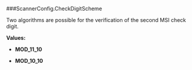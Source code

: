 ###ScannerConfig.CheckDigitScheme

Two algorithms are possible for the verification of the second MSI check
 digit.

**Values:**

* **MOD_11_10**

* **MOD_10_10**

